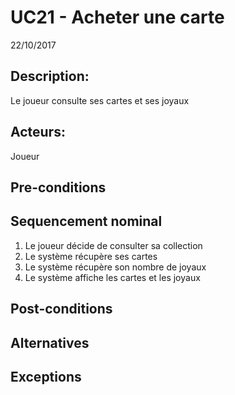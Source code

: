 # UC21 - Acheter une carte
22/10/2017

## Description:
Le joueur consulte ses cartes et ses joyaux

## Acteurs:
Joueur

## Pre-conditions

## Sequencement nominal
1. Le joueur décide de consulter sa collection
2. Le système récupère ses cartes
3. Le système récupère son nombre de joyaux
4. Le système affiche les cartes et les joyaux

## Post-conditions

## Alternatives

## Exceptions
